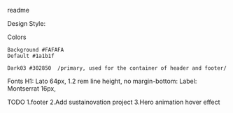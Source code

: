 readme

Design Style:

Colors
    
    Background #FAFAFA
    Default #1a1b1f

    Dark03 #302850  /primary, used for the container of header and footer/


Fonts
    H1: Lato 64px, 1.2 rem line height, no margin-bottom: 
    Label: Montserrat 16px, 



TODO
1.footer 
2.Add sustainovation project
3.Hero animation hover effect
